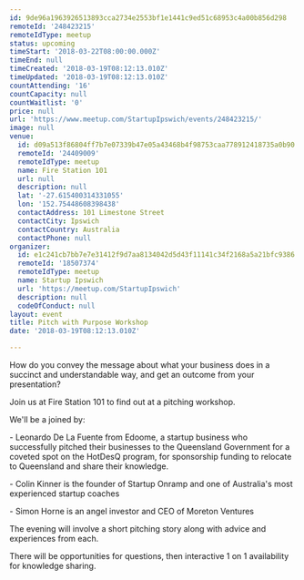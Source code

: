 ```yaml
---
id: 9de96a1963926513893cca2734e2553bf1e1441c9ed51c68953c4a00b856d298
remoteId: '248423215'
remoteIdType: meetup
status: upcoming
timeStart: '2018-03-22T08:00:00.000Z'
timeEnd: null
timeCreated: '2018-03-19T08:12:13.010Z'
timeUpdated: '2018-03-19T08:12:13.010Z'
countAttending: '16'
countCapacity: null
countWaitlist: '0'
price: null
url: 'https://www.meetup.com/StartupIpswich/events/248423215/'
image: null
venue:
  id: d09a513f86804ff7b7e07339b47e05a43468b4f98753caa778912418735a0b90
  remoteId: '24409009'
  remoteIdType: meetup
  name: Fire Station 101
  url: null
  description: null
  lat: '-27.615400314331055'
  lon: '152.75448608398438'
  contactAddress: 101 Limestone Street
  contactCity: Ipswich
  contactCountry: Australia
  contactPhone: null
organizer:
  id: e1c241cb7bb7e7e31412f9d7aa8134042d5d43f11141c34f2168a5a21bfc9386
  remoteId: '18507374'
  remoteIdType: meetup
  name: Startup Ipswich
  url: 'https://meetup.com/StartupIpswich'
  description: null
  codeOfConduct: null
layout: event
title: Pitch with Purpose Workshop
date: '2018-03-19T08:12:13.010Z'

---
```

<p>How do you convey the message about what your business does in a succinct and understandable way, and get an outcome from your presentation?</p> <p>Join us at Fire Station 101 to find out at a pitching workshop.</p> <p>We'll be a joined by:</p> <p>- Leonardo De La Fuente from Edoome, a startup business who successfully pitched their businesses to the Queensland Government for a coveted spot on the HotDesQ program, for sponsorship funding to relocate to Queensland and share their knowledge.</p> <p>- Colin Kinner is the founder of Startup Onramp and one of Australia's most experienced startup coaches</p> <p>- Simon Horne is an angel investor and CEO of Moreton Ventures</p> <p>The evening will involve a short pitching story along with advice and experiences from each.</p> <p>There will be opportunities for questions, then interactive 1 on 1 availability for knowledge sharing.</p>
